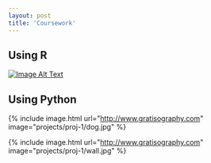 ```yaml
---
layout: post
title: 'Coursework'
---
```

## Using R
[![Image Alt Text](projects/proj-1/dog.jpg)](https://your-username.github.io/your-repository/example.html)

## Using Python

{% include image.html url="http://www.gratisography.com" image="projects/proj-1/dog.jpg" %}

{% include image.html url="http://www.gratisography.com" image="projects/proj-1/wall.jpg" %}
